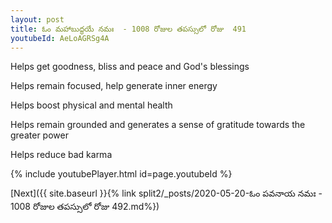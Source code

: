 ```yaml
---
layout: post
title: ఓం మహాబుద్ధయే నమః  - 1008 రోజుల తపస్సులో రోజు  491
youtubeId: AeLoAGRSg4A
---
```

 
 
Helps get goodness, bliss and peace and God's blessings
 
Helps remain focused, help generate inner energy 
 
Helps boost physical and mental health 
 
Helps remain grounded and generates a sense of gratitude towards the greater power 
 
Helps reduce bad karma
 
 
 
 


{% include youtubePlayer.html id=page.youtubeId %}
 
[Next]({{ site.baseurl }}{% link  split2/_posts/2020-05-20-ఓం పవనాయ నమః  - 1008 రోజుల తపస్సులో రోజు  492.md%})
 
